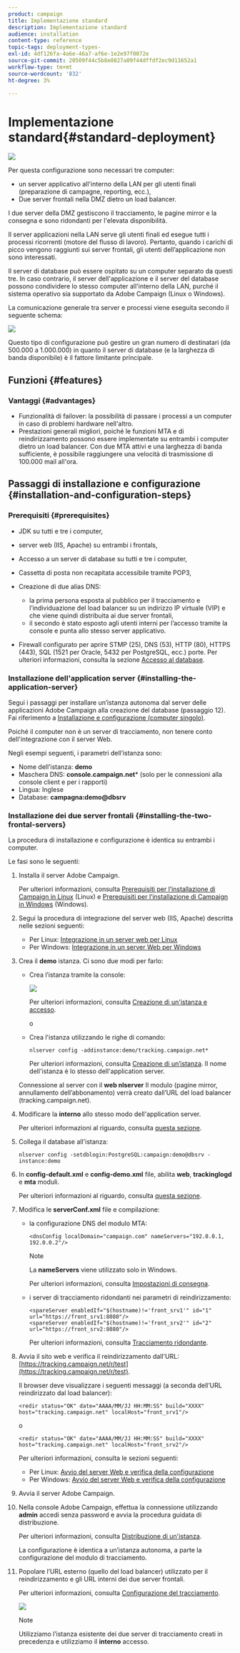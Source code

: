 ```yaml
---
product: campaign
title: Implementazione standard
description: Implementazione standard
audience: installation
content-type: reference
topic-tags: deployment-types-
exl-id: 4df126fa-4a6e-46a7-af6e-1e2e97f0072e
source-git-commit: 20509f44c5b8e0827a09f44dffdf2ec9d11652a1
workflow-type: tm+mt
source-wordcount: '832'
ht-degree: 3%

---
```


# Implementazione standard{#standard-deployment}

![](../../assets/v7-only.svg)

Per questa configurazione sono necessari tre computer:

* un server applicativo all&#39;interno della LAN per gli utenti finali (preparazione di campagne, reporting, ecc.),
* Due server frontali nella DMZ dietro un load balancer.

I due server della DMZ gestiscono il tracciamento, le pagine mirror e la consegna e sono ridondanti per l&#39;elevata disponibilità.

Il server applicazioni nella LAN serve gli utenti finali ed esegue tutti i processi ricorrenti (motore del flusso di lavoro). Pertanto, quando i carichi di picco vengono raggiunti sui server frontali, gli utenti dell’applicazione non sono interessati.

Il server di database può essere ospitato su un computer separato da questi tre. In caso contrario, il server dell&#39;applicazione e il server del database possono condividere lo stesso computer all&#39;interno della LAN, purché il sistema operativo sia supportato da Adobe Campaign (Linux o Windows).

La comunicazione generale tra server e processi viene eseguita secondo il seguente schema:

![](assets/s_001_ncs_install_standardconfig.png)

Questo tipo di configurazione può gestire un gran numero di destinatari (da 500.000 a 1.000.000) in quanto il server di database (e la larghezza di banda disponibile) è il fattore limitante principale.

## Funzioni {#features}

### Vantaggi {#advantages}

* Funzionalità di failover: la possibilità di passare i processi a un computer in caso di problemi hardware nell&#39;altro.
* Prestazioni generali migliori, poiché le funzioni MTA e di reindirizzamento possono essere implementate su entrambi i computer dietro un load balancer. Con due MTA attivi e una larghezza di banda sufficiente, è possibile raggiungere una velocità di trasmissione di 100.000 mail all&#39;ora.

## Passaggi di installazione e configurazione {#installation-and-configuration-steps}

### Prerequisiti {#prerequisites}

* JDK su tutti e tre i computer,
* server web (IIS, Apache) su entrambi i frontals,
* Accesso a un server di database su tutti e tre i computer,
* Cassetta di posta non recapitata accessibile tramite POP3,
* Creazione di due alias DNS:

   * la prima persona esposta al pubblico per il tracciamento e l’individuazione del load balancer su un indirizzo IP virtuale (VIP) e che viene quindi distribuita ai due server frontali,
   * il secondo è stato esposto agli utenti interni per l’accesso tramite la console e punta allo stesso server applicativo.

* Firewall configurato per aprire STMP (25), DNS (53), HTTP (80), HTTPS (443), SQL (1521 per Oracle, 5432 per PostgreSQL, ecc.) porte. Per ulteriori informazioni, consulta la sezione [Accesso al database](../../installation/using/network-configuration.md#database-access).

### Installazione dell&#39;application server {#installing-the-application-server}

Segui i passaggi per installare un’istanza autonoma dal server delle applicazioni Adobe Campaign alla creazione del database (passaggio 12). Fai riferimento a [Installazione e configurazione (computer singolo)](../../installation/using/standalone-deployment.md#installing-and-configuring--single-machine-).

Poiché il computer non è un server di tracciamento, non tenere conto dell&#39;integrazione con il server Web.

Negli esempi seguenti, i parametri dell’istanza sono:

* Nome dell’istanza: **demo**
* Maschera DNS: **console.campaign.net*** (solo per le connessioni alla console client e per i rapporti)
* Lingua: Inglese
* Database: **campagna:demo@dbsrv**

### Installazione dei due server frontali {#installing-the-two-frontal-servers}

La procedura di installazione e configurazione è identica su entrambi i computer.

Le fasi sono le seguenti:

1. Installa il server Adobe Campaign.

   Per ulteriori informazioni, consulta [Prerequisiti per l’installazione di Campaign in Linux](../../installation/using/prerequisites-of-campaign-installation-in-linux.md) (Linux) e [Prerequisiti per l’installazione di Campaign in Windows](../../installation/using/prerequisites-of-campaign-installation-in-windows.md) (Windows).

1. Segui la procedura di integrazione del server web (IIS, Apache) descritta nelle sezioni seguenti:

   * Per Linux: [Integrazione in un server web per Linux](../../installation/using/integration-into-a-web-server-for-linux.md)
   * Per Windows: [Integrazione in un server Web per Windows](../../installation/using/integration-into-a-web-server-for-windows.md)

1. Crea il **demo** istanza. Ci sono due modi per farlo:

   * Crea l’istanza tramite la console:

      ![](assets/install_create_new_connexion.png)

      Per ulteriori informazioni, consulta [Creazione di un&#39;istanza e accesso](../../installation/using/creating-an-instance-and-logging-on.md).

      o

   * Crea l&#39;istanza utilizzando le righe di comando:

      ```
      nlserver config -addinstance:demo/tracking.campaign.net*
      ```

      Per ulteriori informazioni, consulta [Creazione di un’istanza](../../installation/using/command-lines.md#creating-an-instance).
   Il nome dell&#39;istanza è lo stesso dell&#39;application server.

   Connessione al server con il **web nlserver** Il modulo (pagine mirror, annullamento dell’abbonamento) verrà creato dall’URL del load balancer (tracking.campaign.net).

1. Modificare la **interno** allo stesso modo dell&#39;application server.

   Per ulteriori informazioni al riguardo, consulta [questa sezione](../../installation/using/configuring-campaign-server.md#internal-identifier).

1. Collega il database all&#39;istanza:

   ```
   nlserver config -setdblogin:PostgreSQL:campaign:demo@dbsrv -instance:demo
   ```

1. In **config-default.xml** e **config-demo.xml** file, abilita **web**, **trackinglogd** e **mta** moduli.

   Per ulteriori informazioni al riguardo, consulta [questa sezione](../../installation/using/configuring-campaign-server.md#enabling-processes).

1. Modifica le **serverConf.xml** file e compilazione:

   * la configurazione DNS del modulo MTA:

      ```
      <dnsConfig localDomain="campaign.com" nameServers="192.0.0.1, 192.0.0.2"/>
      ```

      >[!NOTE]
      >
      >La **nameServers** viene utilizzato solo in Windows.

      Per ulteriori informazioni, consulta [Impostazioni di consegna](configure-delivery-settings.md).

   * i server di tracciamento ridondanti nei parametri di reindirizzamento:

      ```
      <spareServer enabledIf="$(hostname)!='front_srv1'" id="1" url="https://front_srv1:8080"/>
      <spareServer enabledIf="$(hostname)!='front_srv2'" id="2" url="https://front_srv2:8080"/>
      ```

      Per ulteriori informazioni, consulta [Tracciamento ridondante](configuring-campaign-server.md#redundant-tracking).

1. Avvia il sito web e verifica il reindirizzamento dall&#39;URL: [https://tracking.campaign.net/r/test](https://tracking.campaign.net/r/test).

   Il browser deve visualizzare i seguenti messaggi (a seconda dell’URL reindirizzato dal load balancer):

   ```
   <redir status="OK" date="AAAA/MM/JJ HH:MM:SS" build="XXXX" host="tracking.campaign.net" localHost="front_srv1"/>
   ```

   o

   ```
   <redir status="OK" date="AAAA/MM/JJ HH:MM:SS" build="XXXX" host="tracking.campaign.net" localHost="front_srv2"/>
   ```

   Per ulteriori informazioni, consulta le sezioni seguenti:

   * Per Linux: [Avvio del server Web e verifica della configurazione](../../installation/using/integration-into-a-web-server-for-linux.md#launching-the-web-server-and-testing-the-configuration)
   * Per Windows: [Avvio del server Web e verifica della configurazione](../../installation/using/integration-into-a-web-server-for-windows.md#launching-the-web-server-and-testing-the-configuration)

1. Avvia il server Adobe Campaign.
1. Nella console Adobe Campaign, effettua la connessione utilizzando **admin** accedi senza password e avvia la procedura guidata di distribuzione.

   Per ulteriori informazioni, consulta [Distribuzione di un&#39;istanza](../../installation/using/deploying-an-instance.md).

   La configurazione è identica a un’istanza autonoma, a parte la configurazione del modulo di tracciamento.

1. Popolare l’URL esterno (quello del load balancer) utilizzato per il reindirizzamento e gli URL interni dei due server frontali.

   Per ulteriori informazioni, consulta [Configurazione del tracciamento](../../installation/using/deploying-an-instance.md#tracking-configuration).

   ![](assets/d_ncs_install_tracking2.png)

   >[!NOTE]
   >
   >Utilizziamo l’istanza esistente dei due server di tracciamento creati in precedenza e utilizziamo il **interno** accesso.

